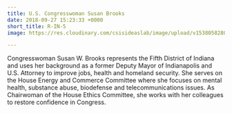 ```yaml
---
title: U.S. Congresswoman Susan Brooks
date: 2018-09-27 15:23:33 +0000
short_title: R-IN-5
image: https://res.cloudinary.com/csisideaslab/image/upload/v1538058280/health-commission/Brooks_Susan.jpg

---
```

Congresswoman Susan W. Brooks represents the Fifth District of Indiana and uses her background as a former Deputy Mayor of Indianapolis and U.S. Attorney to improve jobs, health and homeland security. She serves on the House Energy and Commerce Committee where she focuses on mental health, substance abuse, biodefense and telecommunications issues. As Chairwoman of the House Ethics Committee, she works with her colleagues to restore confidence in Congress.